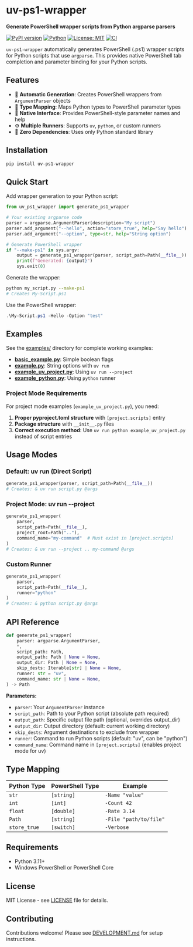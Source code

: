 # uv-ps1-wrapper

**Generate PowerShell wrapper scripts from Python argparse parsers**

[![PyPI version](https://badge.fury.io/py/uv-ps1-wrapper.svg)](https://badge.fury.io/py/uv-ps1-wrapper)
[![Python](https://img.shields.io/badge/python-3.11+-blue.svg)](https://www.python.org/downloads/)
[![License: MIT](https://img.shields.io/badge/License-MIT-yellow.svg)](https://opensource.org/licenses/MIT)
[![CI](https://github.com/shimarch/uv-ps1-wrapper/workflows/CI/badge.svg)](https://github.com/shimarch/uv-ps1-wrapper/actions)

`uv-ps1-wrapper` automatically generates PowerShell (.ps1) wrapper scripts for Python scripts that use `argparse`. This provides native PowerShell tab completion and parameter binding for your Python scripts.

## Features

- 🚀 **Automatic Generation**: Creates PowerShell wrappers from `ArgumentParser` objects
- 🎯 **Type Mapping**: Maps Python types to PowerShell parameter types
- 📝 **Native Interface**: Provides PowerShell-style parameter names and help
- ⚙️ **Multiple Runners**: Supports `uv`, `python`, or custom runners
- 🔧 **Zero Dependencies**: Uses only Python standard library

## Installation

```bash
pip install uv-ps1-wrapper
```

## Quick Start

Add wrapper generation to your Python script:

```python
from uv_ps1_wrapper import generate_ps1_wrapper

# Your existing argparse code
parser = argparse.ArgumentParser(description="My script")
parser.add_argument("--hello", action="store_true", help="Say hello")
parser.add_argument("--option", type=str, help="String option")

# Generate PowerShell wrapper
if "--make-ps1" in sys.argv:
    output = generate_ps1_wrapper(parser, script_path=Path(__file__))
    print(f"Generated: {output}")
    sys.exit(0)
```

Generate the wrapper:

```bash
python my_script.py --make-ps1
# Creates My-Script.ps1
```

Use the PowerShell wrapper:

```powershell
.\My-Script.ps1 -Hello -Option "test"
```

## Examples

See the [examples/](examples/) directory for complete working examples:

- **[basic_example.py](examples/basic_example.py)**: Simple boolean flags
- **[example.py](examples/example.py)**: String options with `uv run`
- **[example_uv_project.py](examples/example_uv_project.py)**: Using `uv run --project`
- **[example_python.py](examples/example_python.py)**: Using `python` runner

### Project Mode Requirements

For project mode examples (`example_uv_project.py`), you need:

1. **Proper pyproject.toml structure** with `[project.scripts]` entry
2. **Package structure** with `__init__.py` files
3. **Correct execution method**: Use `uv run python example_uv_project.py` instead of script entries

## Usage Modes

### Default: uv run (Direct Script)

```python
generate_ps1_wrapper(parser, script_path=Path(__file__))
# Creates: & uv run script.py @args
```

### Project Mode: uv run --project

```python
generate_ps1_wrapper(
    parser,
    script_path=Path(__file__),
    project_root=Path(".."),
    command_name="my-command"  # Must exist in [project.scripts]
)
# Creates: & uv run --project .. my-command @args
```

### Custom Runner

```python
generate_ps1_wrapper(
    parser,
    script_path=Path(__file__),
    runner="python"
)
# Creates: & python script.py @args
```

## API Reference

```python
def generate_ps1_wrapper(
    parser: argparse.ArgumentParser,
    *,
    script_path: Path,
    output_path: Path | None = None,
    output_dir: Path | None = None,
    skip_dests: Iterable[str] | None = None,
    runner: str = "uv",
    command_name: str | None = None,
) -> Path
```

**Parameters:**

- `parser`: Your `ArgumentParser` instance
- `script_path`: Path to your Python script (absolute path required)
- `output_path`: Specific output file path (optional, overrides output_dir)
- `output_dir`: Output directory (default: current working directory)
- `skip_dests`: Argument destinations to exclude from wrapper
- `runner`: Command to run Python scripts (default: "uv", can be "python")
- `command_name`: Command name in `[project.scripts]` (enables project mode for uv)

## Type Mapping

| Python Type  | PowerShell Type | Example                |
| ------------ | --------------- | ---------------------- |
| `str`        | `[string]`      | `-Name "value"`        |
| `int`        | `[int]`         | `-Count 42`            |
| `float`      | `[double]`      | `-Rate 3.14`           |
| `Path`       | `[string]`      | `-File "path/to/file"` |
| `store_true` | `[switch]`      | `-Verbose`             |

## Requirements

- Python 3.11+
- Windows PowerShell or PowerShell Core

## License

MIT License - see [LICENSE](LICENSE) file for details.

## Contributing

Contributions welcome! Please see [DEVELOPMENT.md](DEVELOPMENT.md) for setup instructions.

